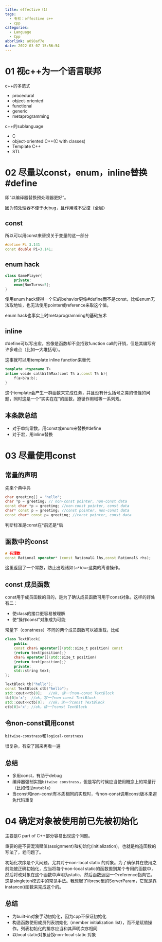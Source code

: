 ```yaml
---
title: effective（1）
tags:
  - 专栏：effective c++
  - cpp
categories:
  - Language
  - Cpp
abbrlink: a098af7e
date: 2022-03-07 15:56:54
---
```


# 01 视c++为一个语言联邦

c++的多范式

- procedural
- object-oriented
- functional
- generic
- metaprogramming

c++的sublanguage

- C
- object-oriented C++(C with classes)
- Template C++
- STL

# 02 尽量以const，enum，inline替换#define

即“以编译器替换预处理器更好”。

因为预处理器不便于debug，且作用域不受控（全局）

## const

所以可以用const来替换关于变量的这一部分

```cpp
#define Pi 3.141
const double Pi=3.141;
```

## enum hack

```cpp
class GamePlayer{
    private:
    enum{NumTurns=5};
}
```

使用enum hack使得一个它的behavior更像#define而不是const，比如enum无法取地址，也无法使用pointer或reference来取这个值。

enum hack也事实上时metaprogramming的基础技术

## inline

#define可以写出宏，宏像是函数却不会招致function call的开销，但是其编写有许多难点（比如一大堆括号）。

这事就可以用template inline function来替代

```cpp
template <typename T>
inline voide callWithMax(cont T& a,const T& b){
    f(a>b?a:b);
}
```

这个template会产生一群函数来完成任务，并且没有什么括号之类的怪怪的问题，同时这是一个“实实在在”的函数，遵循作用域等一系列规。

## 本条款总结

- 对于单纯常数，用const或enum来替换#define
- 对于宏，用inline替换

# 03 尽量使用const

## 常量的声明

 先来个典中典

```cpp
char greeting[] = "hello";
char *p = greeting; // non-const pointer, non-const data
const char *p = greeting; //non-const pointer, const data
char* const p = greeting; //const pointer, non-const data
const char* const p= greeting; //const pointer, const data
```

判断标准是const在\*前还是\*后

## 函数中的const

```cpp
# 有理数
const Rational operator* (const Rational& lhs,const Rational& rhs);
```

这里返回了一个常数，防止出现诸如`(a*b)=c`这类的离谱操作。

## const 成员函数

const用于成员函数的目的，是为了确认成员函数可用于const对象。这样的好处有二：

- 使class的接口更容易被理解
- 使“操作const”对象成为可能

常量下（constness）不同的两个成员函数可以被重载，比如

```cpp
class TextBlock{
    public:
    const char& operator[](std::size_t position) const
    {return text[position];}
    char& operator[](std::size_t position)
    {return text[position];}
    private:
    std::string text;
};

TextBlock tb("hello");
const TextBlock ctb("hello");
std::cout<<tb[0];	//ok, 读一个non-const TextBlock
tb[0]='x';	//ok，写一个non-const TextBlock
std::cout<<ctb[0];	//ok，读一个const TextBlock
ctb[0]='x';	//ok，读一个const TextBlock
```

## 令non-const调用const

`bitwise-constness`和`logical-constness`

很复杂，有空了回来再看一遍

## 总结

- 多用const，有助于debug
- 编译器强制实施`bitwise constness`，但是写的时候应当使用概念上的常量行（比如借助`mutable`）
- 当const和non-const有本质相同的实现时，令non-const调用const版本来避免代码重复

# 04 确定对象被使用前已先被初始化

主要是C part of C++部分容易出现这个问题。

重要的是不要混淆赋值(assignment)和初始化(initialization)，也就是构造函数的写法了，老问题了。

初始化次序是个大问题，尤其对于non-local static 的对象。为了确保其在使用之前能被正确初始化，应当将每个non-local static的函数搬到某个专用的函数中，然后将改对象在这个函数中声明为static，然后函数返回一个reference指向它。这是singleton模式中的常见手法。我想起了librcsc里的ServerParam，它就是靠instance()函数来完成这个的。

## 总结

- 为built-in对象手动初始化，因为cpp不保证初始化
- 构造函数使用成员列表初始化（member initialization list），而不是赋值操作。列表初始化的排序应当和其声明次序相同
- 以local static对象替换non-local static 对象

